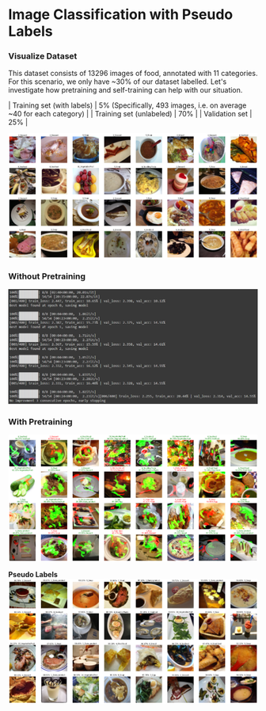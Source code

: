 # Image Classification with Pseudo Labels 

### Visualize Dataset 
This dataset consists of 13296 images of food, annotated with 11 categories. For this scenario, we only have 
~30% of our dataset labelled. Let's investigate how pretraining and self-training can help with our situation.

| Training set (with labels) | 5% (Specifically, 493 images, i.e. on average ~40 for each category) |
| Training set (unlabeled) | 70% |
| Validation set | 25% |

![input](imgs/input.png)

### Without Pretraining
![input](imgs/baseline_40.png)

### With Pretraining
![input](imgs/pretrain_40.png)

**Pseudo Labels**  
![Alt Text](pseudo.png)
